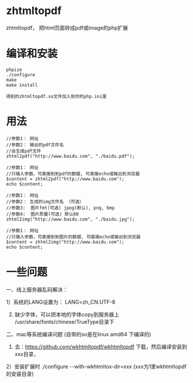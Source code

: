 zhtmltopdf
==========

zhtmltopdf， 把html页面转成pdf或image的php扩展

编译和安装
====
	phpize
	./configure
	make
	make install

	得到的zhtmltopdf.so文件加入到你的php.ini里


用法
=======
	
	//参数1： 网址
	//参数2： 输出的pdf文件名
	//会生成pdf文件
	zhtml2pdf("http://www.baidu.com", "./baidu.pdf");

	//参数1： 网址
	//只输入参数，可直接到到pdf的数据, 可直接echo或输出到浏览器
	$content = zhtml2pdf("http://www.baidu.com");
	echo $content;

	//参数1： 网址
	//参数2： 生成的img文件名 （可选）
	//参数3:  图片fmt(可选) jpeg(默认), png, bmp
	//参数4:  图片质量(可选) 默认80
	zhtml2img("http://www.baidu.com", "./baidu.jpg");

	//参数1： 网址
	//只输入参数，可直接到到图片的数据, 可直接echo或输出到浏览器
	$content = zhtml2img("http://www.baidu.com");
	echo $content;

一些问题
===

   一、线上服务器乱码解决：

   1）系统的LANG设置为： LANG=zh_CN.UTF-8

   2) 缺少字体，可以把本地的字体copy到服务器上 /usr/share/fonts/chinese/TrueType目录下

   二、mac等系统编译问题 (自带的so是在linux amd64 下编译的)

   1) 去：https://github.com/wkhtmltopdf/wkhtmltopdf 下载，然后编译安装到xxx目录，

   2）安装扩展时 ./configure --with-wkhtmltox-dir=xxx (xxx为1里wkhtmltopdf的安装目录)

